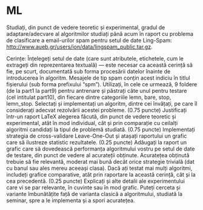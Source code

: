 # ML

Studiați, din punct de vedere teoretic și experimental, gradul de adaptare/adecvare al algoritmilor studiați până acum în raport cu problema de clasificare a email-urilor spam pentru setul de date Ling-Spam:
http://www.aueb.gr/users/ion/data/lingspam_public.tar.gz.

Cerințe:
Înțelegeți setul de date (care sunt atributele, etichetele, cum le extrageți din reprezentarea textuală) — este necesar ca această cerință să fie, pe scurt, documentată sub forma procesării datelor înainte de introducerea în algoritm. Mesajele de tip spam conțin acest indiciu în titlul fișierului (sub forma prefixului “spm”). Utilizați, în cele ce urmează, 9 foldere (de la part1 la part9) pentru antrenare și păstrați câte unul pentru testare (cel intitulat part10), din fiecare dintre categoriile lemn, bare, stop, lemn_stop.
Selectați și implementați un algoritm, dintre cei învățați, pe care îl considerați adecvat rezolvării acestei probleme. (0.75 puncte)
Justificați într-un raport LaTeX alegerea făcută, din punct de vedere teoretic și experimental, atât în mod individual, cât și prin comparație cu ceilalți algoritmi candidați la tipul de problemă studiată. (0.75 puncte)
Implementați strategia de cross-validare Leave-One-Out și atașați raportului un grafic care să ilustreze statistic rezultatele. (0.25 puncte)
Adăugați la raport un grafic care să dovedească performanța algoritmului vostru pe setul de date de testare, din punct de vedere al acurateții obținute. Acuratețea obținută trebuie să fie relevantă, moderat mai bună decât orice strategie trivială (dat cu banul sau ales mereu aceeași clasa). Dacă ați testat mai mulți algoritmi, includeți grafice comparative, atât prin raportare la această cerință, cât și la cea precedentă. (0.25 puncte)
Explicați și alte detalii ale experimentului care vi se par relevante, în cuvinte sau în mod grafic. Puteți cerceta și variante îmbunătățite față de varianta clasică a algoritmului, studiată la seminar, spre a le implementa și a spori acuratețea.
